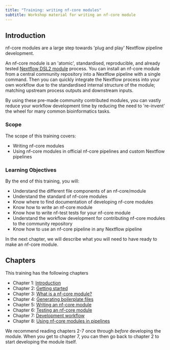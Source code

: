 ```yaml
---
title: "Training: writing nf-core modules"
subtitle: Workshop material for writing an nf-core module
---
```


## Introduction

nf-core modules are a large step towards 'plug and play' Nextflow pipeline development.

An nf-core module is an 'atomic', standardised, reproducible, and already tested [Nextflow DSL2 module](https://www.nextflow.io/docs/latest/module.html) process.
You can install an nf-core module from a central community repository into a Nextflow pipeline with a single command.
Then you can quickly integrate the Nextflow process into your own workflow due to the standardised internal structure of the module; matching upstream process outputs and downstream inputs.

By using these pre-made community contributed modules, you can vastly reduce your workflow development time by reducing the need to 're-invent' the wheel for many common bioinformatics tasks.

### Scope

The scope of this training covers:

- Writing nf-core modules
- Using nf-core modules in official nf-core pipelines and custom Nextflow pipelines

### Learning Objectives

By the end of this training, you will:

- Understand the different file components of an nf-core/module
- Understand the standard of nf-core modules
- Know where to find documentation of developing nf-core modules
- Know how to write an nf-core module
- Know how to write nf-test tests for your nf-core module
- Understand the workflow development for contributing nf-core modules to the community repository
- Know how to use an nf-core pipeline in any Nextflow pipeline

In the next chapter, we will describe what you will need to have ready to make an nf-core module.

## Chapters

This training has the following chapters

- Chapter 1: [Introduction](/docs/tutorials/nf-core_training/writing-nf-core-modules/chapter-1-introduction)
- Chapter 2: [Getting started](/docs/tutorials/nf-core_training/writing-nf-core-modules/chapter-2-getting-started)
- Chapter 3: [What is a nf-core module?](/docs/tutorials/nf-core_training/writing-nf-core-modules/chapter-3-what-is-a-nf-core-module)
- Chapter 4: [Generating boilerplate files](/docs/tutorials/nf-core_training/writing-nf-core-modules/chapter-4-generating-boilerplate-files)
- Chapter 5: [Writing an nf-core module](/docs/tutorials/nf-core_training/writing-nf-core-modules/chapter-5-writing-an-nf-core-module)
- Chapter 6: [Testing an nf-core module](/docs/tutorials/nf-core_training/writing-nf-core-modules/chapter-6-testing-an-nf-core-module)
- Chapter 7: [Development workflow](/docs/tutorials/nf-core_training/writing-nf-core-modules/chapter-7-development-workflow)
- Chapter 8: [Using nf-core modules in pipelines](/docs/tutorials/nf-core_training/writing-nf-core-modules/chapter-8-using-in-pipelines)

We recommend reading chapters 2-7 once through _before_ developing the module.
When you get to chapter 7, you can then go back to chapter 2 to start developing the module itself.
